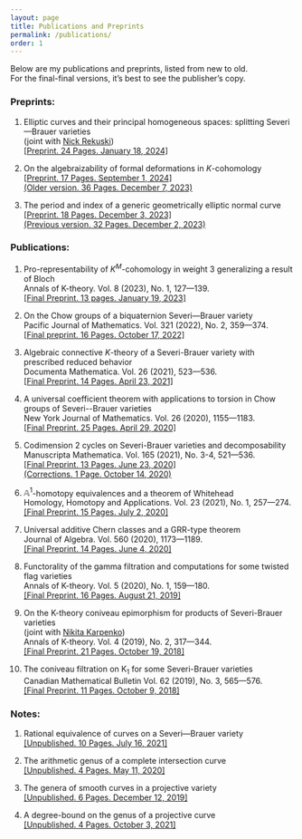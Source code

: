 ```yaml
---
layout: page
title: Publications and Preprints
permalink: /publications/
order: 1
---
```


Below are my publications and preprints, listed from new to old.  
For the final-final versions, it’s best to see the publisher’s copy.

### **Preprints:**

1. Elliptic curves and their principal homogeneous spaces: splitting Severi—Brauer varieties  
(joint with [Nick Rekuski](https://pcwww.liv.ac.uk/~rekuski/))  
[[Preprint. 24 Pages. January 18, 2024]](/files/papers/E_Torsors_in_Severi_Brauer_Varieties.pdf)

2. On the algebraizability of formal deformations in $K$-cohomology  
[[Preprint. 17 Pages. September 1, 2024]](/files/papers/representable_short.pdf)  
[(Older version. 36 Pages. December 7, 2023)](/files/papers/representable.pdf)

3. The period and index of a generic geometrically elliptic normal curve  
[[Preprint. 18 Pages. December 3, 2023]](/files/papers/gengeom.pdf)  
[(Previous version. 32 Pages. December 2, 2023)](/files/papers/dhilb2.pdf)

### **Publications:**

1. Pro-representability of $K^M$-cohomology in weight 3 generalizing a result of Bloch  
Annals of K-theory. Vol. 8 (2023), No. 1, 127—139.  
[[Final Preprint. 13 pages. January 19, 2023]](/files/papers/milnor_rev.pdf)  

2. On the Chow groups of a biquaternion Severi—Brauer variety  
Pacific Journal of Mathematics. Vol. 321 (2022), No. 2, 359—374.  
[[Final preprint. 16 Pages. October 17, 2022]](/files/papers/biquaternion.pdf)

3. Algebraic connective $K$-theory of a Severi-Brauer variety with prescribed reduced behavior  
Documenta Mathematica. Vol. 26 (2021), 523—536.  
[[Final Preprint. 14 Pages. April 23, 2021]](/files/papers/revconnectivek2.pdf)

4. A universal coefficient theorem with applications to torsion in Chow groups of Severi--Brauer varieties  
New York Journal of Mathematics. Vol. 26 (2020), 1155—1183.  
[[Final Preprint. 25 Pages. April 29, 2020]](/files/papers/tauR.pdf)  

5. Codimension 2 cycles on Severi-Brauer varieties and decomposability  
Manuscripta Mathematica. Vol. 165 (2021), No. 3-4, 521—536.  
[[Final Preprint. 13 Pages. June 23, 2020]](/files/papers/revcodimension2.pdf)  
[(Corrections. 1 Page. October 14, 2020)](/files/papers/corrections_cd2.pdf)  

6. $\mathbb{A}^1$-homotopy equivalences and a theorem of Whitehead  
Homology, Homotopy and Applications. Vol. 23 (2021), No. 1, 257—274.  
[[Final Preprint. 15 Pages. July 2, 2020]](/files/papers/revwhiteheadthm.pdf)  

7. Universal additive Chern classes and a GRR-type theorem  
Journal of Algebra. Vol. 560 (2020), 1173—1189.  
[[Final Preprint. 14 Pages. June 4, 2020]](/files/papers/revBthy2.pdf)  

8. Functorality of the gamma filtration and computations for some twisted flag varieties  
Annals of K-theory. Vol. 5 (2020), No. 1, 159—180.  
[[Final Preprint. 16 Pages. August 21, 2019]](/files/papers/revfiltrations.pdf)  

9. On the K-theory coniveau epimorphism for products of Severi-Brauer varieties  
(joint with [Nikita Karpenko](https://sites.ualberta.ca/~karpenko/))  
Annals of K-theory. Vol. 4 (2019), No. 2, 317—344.  
[[Final Preprint. 21 Pages. October 19, 2018]](/files/papers/revChern%20subring.pdf)  

10. The coniveau filtration on $\mathrm{K}_1$ for some Severi-Brauer varieties  
Canadian Mathematical Bulletin Vol. 62 (2019), No. 3, 565—576.  
[[Final Preprint. 11 Pages. October 9, 2018]](/files/papers/revChowindexp2.pdf)  

### **Notes:**
1. Rational equivalence of curves on a Severi—Brauer variety  
[[Unpublished. 10 Pages. July 16, 2021]](/files/papers/Suslin2.pdf)  

2. The arithmetic genus of a complete intersection curve  
[[Unpublished. 4 Pages. May 11, 2020]](/files/papers/arigen.pdf)  

3. The genera of smooth curves in a projective variety  
[[Unpublished. 6 Pages. December 12, 2019]](/files/papers/possiblegenera.pdf)  

4. A degree-bound on the genus of a projective curve  
[[Unpublished. 4 Pages. October 3, 2021]](/files/papers/deggen2.pdf)  


